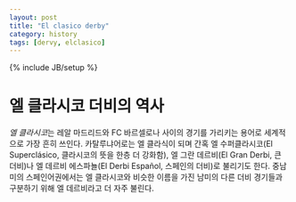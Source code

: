 ```yaml
---
layout: post
title: "El clasico derby"
category: history 
tags: [dervy, elclasico]
---
```


{% include JB/setup %}

엘 클라시코 더비의 역사
===

*엘 클라시코*는 레알 마드리드와 FC 바르셀로나 사이의 경기를 가리키는 용어로 
세계적으로 가장 흔히 쓰인다. 카탈루냐어로는 엘 클라식이 되며 간혹
엘 수퍼클라시코(El Superclásico, 클라시코의 뜻을 한층 더 강화함), 
엘 그란 데르비(El Gran Derbi, 큰 더비)나 엘 데르비 에스파뇰(El Derbi Español,
스페인의 더비)로 불리기도 한다.
중남미의 스페인어권에서는 엘 클라시코와 비슷한 이름을 가진 남미의 다른 더비
경기들과 구분하기 위해 엘 데르비라고 더 자주 불린다.
